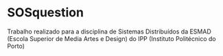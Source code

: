 # SOSquestion
Trabalho realizado para a disciplina de Sistemas Distribuídos da ESMAD (Escola Superior de Media Artes e Design) do IPP (Instituto Politécnico do Porto)
